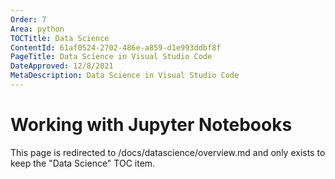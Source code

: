 ```yaml
---
Order: 7
Area: python
TOCTitle: Data Science
ContentId: 61af0524-2702-486e-a859-d1e993ddbf8f
PageTitle: Data Science in Visual Studio Code
DateApproved: 12/8/2021
MetaDescription: Data Science in Visual Studio Code
---
```


# Working with Jupyter Notebooks

This page is redirected to /docs/datascience/overview.md and only exists to keep the "Data Science" TOC item.